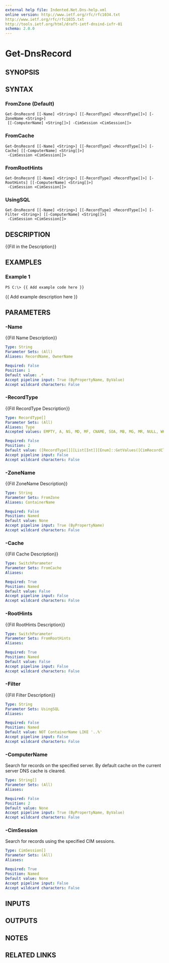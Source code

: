 ```yaml
---
external help file: Indented.Net.Dns-help.xml
online version: http://www.ietf.org/rfc/rfc1034.txt
http://www.ietf.org/rfc/rfc1035.txt
http://tools.ietf.org/html/draft-ietf-dnsind-ixfr-01
schema: 2.0.0
---
```


# Get-DnsRecord

## SYNOPSIS

## SYNTAX

### FromZone (Default)
```
Get-DnsRecord [[-Name] <String>] [[-RecordType] <RecordType[]>] [-ZoneName <String>]
 [[-ComputerName] <String[]>] -CimSession <CimSession[]>
```

### FromCache
```
Get-DnsRecord [[-Name] <String>] [[-RecordType] <RecordType[]>] [-Cache] [[-ComputerName] <String[]>]
 -CimSession <CimSession[]>
```

### FromRootHints
```
Get-DnsRecord [[-Name] <String>] [[-RecordType] <RecordType[]>] [-RootHints] [[-ComputerName] <String[]>]
 -CimSession <CimSession[]>
```

### UsingSQL
```
Get-DnsRecord [[-Name] <String>] [[-RecordType] <RecordType[]>] [-Filter <String>] [[-ComputerName] <String[]>]
 -CimSession <CimSession[]>
```

## DESCRIPTION
{{Fill in the Description}}

## EXAMPLES

### Example 1
```
PS C:\> {{ Add example code here }}
```

{{ Add example description here }}

## PARAMETERS

### -Name
{{Fill Name Description}}

```yaml
Type: String
Parameter Sets: (All)
Aliases: RecordName, OwnerName

Required: False
Position: 1
Default value: .*
Accept pipeline input: True (ByPropertyName, ByValue)
Accept wildcard characters: False
```

### -RecordType
{{Fill RecordType Description}}

```yaml
Type: RecordType[]
Parameter Sets: (All)
Aliases: Type
Accepted values: EMPTY, A, NS, MD, MF, CNAME, SOA, MB, MG, MR, NULL, WKS, PTR, HINFO, MINFO, MX, TXT, RP, AFSDB, X25, ISDN, RT, NSAP, NSAPPTR, SIG, KEY, PX, GPOS, AAAA, LOC, NXT, EID, NIMLOC, SRV, ATMA, NAPTR, KX, CERT, A6, DNAME, SINK, OPT, APL, DS, SSHFP, IPSECKEY, RRSIG, NSEC, DNSKEY, DHCID, NSEC3, NSEC3PARAM, HIP, NINFO, RKEY, SPF, UINFO, UID, GID, UNSPEC, TKEY, TSIG, IXFR, AXFR, MAILB, MAILA, ANY, TA, DLV, WINS, WINSR

Required: False
Position: 2
Default value: ([RecordType[]][List[Int]][Enum]::GetValues([CimRecordClass]))
Accept pipeline input: False
Accept wildcard characters: False
```

### -ZoneName
{{Fill ZoneName Description}}

```yaml
Type: String
Parameter Sets: FromZone
Aliases: ContainerName

Required: False
Position: Named
Default value: None
Accept pipeline input: True (ByPropertyName)
Accept wildcard characters: False
```

### -Cache
{{Fill Cache Description}}

```yaml
Type: SwitchParameter
Parameter Sets: FromCache
Aliases: 

Required: True
Position: Named
Default value: False
Accept pipeline input: False
Accept wildcard characters: False
```

### -RootHints
{{Fill RootHints Description}}

```yaml
Type: SwitchParameter
Parameter Sets: FromRootHints
Aliases: 

Required: True
Position: Named
Default value: False
Accept pipeline input: False
Accept wildcard characters: False
```

### -Filter
{{Fill Filter Description}}

```yaml
Type: String
Parameter Sets: UsingSQL
Aliases: 

Required: False
Position: Named
Default value: NOT ContainerName LIKE '..%'
Accept pipeline input: False
Accept wildcard characters: False
```

### -ComputerName
Search for records on the specified server.
By default cache on the current server DNS cache is cleared.

```yaml
Type: String[]
Parameter Sets: (All)
Aliases: 

Required: False
Position: 2
Default value: None
Accept pipeline input: True (ByPropertyName, ByValue)
Accept wildcard characters: False
```

### -CimSession
Search for records using the specified CIM sessions.

```yaml
Type: CimSession[]
Parameter Sets: (All)
Aliases: 

Required: True
Position: Named
Default value: None
Accept pipeline input: False
Accept wildcard characters: False
```

## INPUTS

## OUTPUTS

## NOTES

## RELATED LINKS

